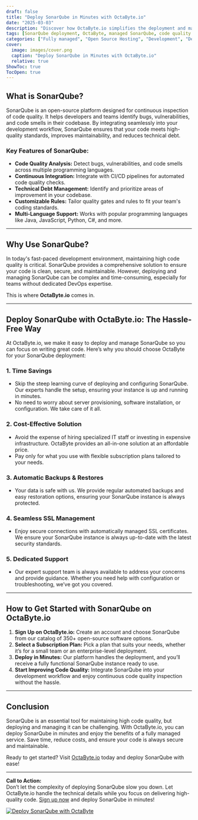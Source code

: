 ```yaml
---
draft: false
title: "Deploy SonarQube in Minutes with OctaByte.io"
date: "2025-03-03"
description: "Discover how OctaByte.io simplifies the deployment and management of SonarQube, a powerful open-source tool for continuous code quality inspection. Save time, reduce costs, and ensure secure, hassle-free software management with OctaByte's fully managed services."
tags: [SonarQube deployment, OctaByte, managed SonarQube, code quality inspection, open-source software management, automatic backups, SSL management, cost-effective IT solutions, DevOps tools, continuous code quality]
categories: ["Fully managed", "Open Source Hosting", "Development", "Dev Ops", "SonarQube"]
cover:
  image: images/cover.png
  caption: "Deploy SonarQube in Minutes with OctaByte.io"
  relative: true
ShowToc: true
TocOpen: true
---
```



## What is SonarQube?

SonarQube is an open-source platform designed for continuous inspection of code quality. It helps developers and teams identify bugs, vulnerabilities, and code smells in their codebase. By integrating seamlessly into your development workflow, SonarQube ensures that your code meets high-quality standards, improves maintainability, and reduces technical debt.

### Key Features of SonarQube:
- **Code Quality Analysis:** Detect bugs, vulnerabilities, and code smells across multiple programming languages.
- **Continuous Integration:** Integrate with CI/CD pipelines for automated code quality checks.
- **Technical Debt Management:** Identify and prioritize areas of improvement in your codebase.
- **Customizable Rules:** Tailor quality gates and rules to fit your team's coding standards.
- **Multi-Language Support:** Works with popular programming languages like Java, JavaScript, Python, C#, and more.

---

## Why Use SonarQube?

In today's fast-paced development environment, maintaining high code quality is critical. SonarQube provides a comprehensive solution to ensure your code is clean, secure, and maintainable. However, deploying and managing SonarQube can be complex and time-consuming, especially for teams without dedicated DevOps expertise.

This is where **OctaByte.io** comes in.

---

## Deploy SonarQube with OctaByte.io: The Hassle-Free Way

At OctaByte.io, we make it easy to deploy and manage SonarQube so you can focus on writing great code. Here’s why you should choose OctaByte for your SonarQube deployment:

### 1. **Time Savings**
   - Skip the steep learning curve of deploying and configuring SonarQube. Our experts handle the setup, ensuring your instance is up and running in minutes.
   - No need to worry about server provisioning, software installation, or configuration. We take care of it all.

### 2. **Cost-Effective Solution**
   - Avoid the expense of hiring specialized IT staff or investing in expensive infrastructure. OctaByte provides an all-in-one solution at an affordable price.
   - Pay only for what you use with flexible subscription plans tailored to your needs.

### 3. **Automatic Backups & Restores**
   - Your data is safe with us. We provide regular automated backups and easy restoration options, ensuring your SonarQube instance is always protected.

### 4. **Seamless SSL Management**
   - Enjoy secure connections with automatically managed SSL certificates. We ensure your SonarQube instance is always up-to-date with the latest security standards.

### 5. **Dedicated Support**
   - Our expert support team is always available to address your concerns and provide guidance. Whether you need help with configuration or troubleshooting, we’ve got you covered.

---

## How to Get Started with SonarQube on OctaByte.io

1. **Sign Up on OctaByte.io:** Create an account and choose SonarQube from our catalog of 350+ open-source software options.
2. **Select a Subscription Plan:** Pick a plan that suits your needs, whether it’s for a small team or an enterprise-level deployment.
3. **Deploy in Minutes:** Our platform handles the deployment, and you’ll receive a fully functional SonarQube instance ready to use.
4. **Start Improving Code Quality:** Integrate SonarQube into your development workflow and enjoy continuous code quality inspection without the hassle.

---

## Conclusion

SonarQube is an essential tool for maintaining high code quality, but deploying and managing it can be challenging. With OctaByte.io, you can deploy SonarQube in minutes and enjoy the benefits of a fully managed service. Save time, reduce costs, and ensure your code is always secure and maintainable.

Ready to get started? Visit [OctaByte.io](https://octabyte.io) today and deploy SonarQube with ease!

---

**Call to Action:**  
Don’t let the complexity of deploying SonarQube slow you down. Let OctaByte.io handle the technical details while you focus on delivering high-quality code. [Sign up now](https://octabyte.io) and deploy SonarQube in minutes!

[![Deploy SonarQube with OctaByte](/images/deploy-on-octabyte.png)](https://octabyte.io/fully-managed-open-source-services/development/dev-ops/sonarqube)